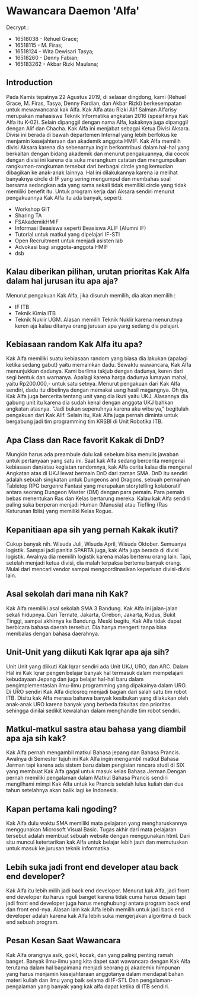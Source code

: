 # Wawancara Daemon 'Alfa'
Decrypt :
- 16518038 - Rehuel Grace;
- 16518115 - M. Firas;
- 16518124 - Wita Dewisari Tasya;
- 16518260 - Denny Fabian;
- 165183262 - Akbar Rizki Maulana;

## Introduction
Pada Kamis tepatnya 22 Agustus 2019, di selasar dingdong, kami (Rehuel Grace, M. Firas, Tasya, Denny Fardian, dan Akbar Rizki) berkesempatan untuk mewawancarai kak Alfa.
Kak Alfa atau Rizki Alif Salman Alfarisy merupakan mahasiswa Teknik Informatika angkatan 2016 (spesifiknya Kak Alfa itu K-02). Selain dipanggil dengan nama Alfa, kakaknya juga dipanggil dengan Alif dan Chacha.
Kak Alfa ini menjabat sebagai Ketua Divisi Aksara. Divisi ini berada di bawah departemen Internal yang lebih berfokus ke menjamin kesejahteraan dan akademik anggota HMIF.
Kak Alfa memilih divisi Aksara karena dia sebenarnya ingin berkontribusi dalam hal-hal yang berkaitan dengan bidang akademik dan menurut pengakuannya, dia cocok dengan divisi ini karena dia suka merangkum catatan dan mengumpulkan rangkuman-rangkuman tersebut dari berbagai circle yang kemudian dibagikan ke anak-anak lainnya. Hal ini dilakukannya karena ia melihat banyaknya circle di IF yang sering mengumpul dan membahas soal bersama sedangkan ada yang sama sekali tidak memiliki circle yang tidak memiliki benefit itu.
Untuk program kerja dari Aksara sendiri menurut pengakuannya Kak Alfa itu ada banyak, seperti:
* Workshop GIT
* Sharing TA
* FSAkademikHMIF
* Informasi Beasiswa seperti Beasiswa ALIF (Alumni IF)
* Tutorial untuk matkul yang dipelajari IF-STI
* Open Recruitment untuk menjadi asisten lab
* Advokasi bagi anggota-anggota HMIF
* dsb

## Kalau diberikan pilihan, urutan prioritas Kak Alfa dalam hal jurusan itu apa aja?
Menurut pengakuan Kak Alfa, jika disuruh memilih, dia akan memilih :
* IF ITB
* Teknik Kimia ITB
* Teknik Nuklir UGM.
  Alasan memilih Teknik Nuklir karena menurutnya keren aja kalau ditanya orang jurusan apa yang sedang dia pelajari.

## Kebiasaan random Kak Alfa itu apa?
Kak Alfa memiliki suatu kebiasaan random yang biasa dia lakukan (apalagi ketika sedang gabut) yaitu memainkan dadu. Sewaktu wawancara, Kak Alfa menunjukkan dadunya. Kami berlima takjub dengan dadunya, keren dari segi bentuk dan warnanya. Apalagi karena harga dadunya lumayan mahal, yaitu Rp200.000,- untuk satu setnya. 
Menurut pengakuan dari Kak Alfa sendiri, dadu itu dibelinya dengan memakai uang hasil magangnya. Oh iya, Kak Alfa juga bercerita tentang unit yang dia ikuti yaitu UKJ. Alasannya dia gabung unit itu karena dia sudah kenal dengan anggota UKJ bahkan angkatan atasnya. "Jadi bukan sepenuhnya karena aku wibu ya," begitulah pengakuan dari Kak Alif.
Selain itu, Kak Alfa juga pernah diminta untuk bergabung jadi tim programming tim KRSBI di Unit Robotika ITB.

## Apa Class dan Race favorit Kakak di DnD?
Mungkin harus ada preambule dulu kali sebelum bisa menulis jawaban untuk pertanyaan yang satu ini. Saat kak Alfa sedang bercerita mengenai kebiasaan dan/atau kegiatan randomnya, kak Alfa cerita kalau dia mengenal Angkatan atas di UKJ lewat bermain DnD dari zaman SMA. DnD itu sendiri adalah sebuah singkatan untuk Dungeons and Dragons, sebuah permainan Tabletop RPG bergenre Fantasi yang merupakan storytelling kolaboratif antara seorang Dungeon Master (DM) dengan para pemain. Para pemain bebas menentukan Ras dan Kelas bertarung mereka. Kalau kak Alfa sendiri paling suka berperan menjadi Human (Manusia) atau Tiefling (Ras Keturunan Iblis) yang memiliki Kelas Rogue.

## Kepanitiaan apa sih yang pernah Kakak ikuti?
Cukup banyak nih. Wisuda Juli, Wisuda April, Wisuda Oktober. Semuanya logistik. Sampai jadi panitia SPARTA juga, kak Alfa juga berada di divisi logistik. Awalnya dia memilih logistik karena malas bertemu orang lain. Tapi, setelah menjadi ketua divisi, dia malah terpaksa bertemu banyak orang. Mulai dari mencari vendor sampai mengoordinasikan keperluan divisi-divisi lain.

## Asal sekolah dari mana nih Kak?
 Kak Alfa memiliki asal sekolah SMA 3 Bandung. Kak Alfa ini jalan-jalan sekali hidupnya. Dari Ternate, Jakarta, Cirebon, Jakarta, Kudus, Bukit Tinggi, sampai akhirnya ke Bandung. Meski begitu, Kak Alfa tidak dapat berbicara bahasa daerah tersebut. Dia hanya mengerti tanpa bisa membalas dengan bahasa daerahnya.

## Unit-Unit yang diikuti Kak Iqrar apa aja sih?
Unit Unit yang diikuti Kak Iqrar sendiri ada Unit UKJ, URO, dan ARC. Dalam Hal ini Kak Iqrar pengen belajar banyak hal termasuk dalam mempelajari kebudayaan Jepang dan juga belajar hal-hal baru dalam pengimplementasian ilmu-ilmu programming yang dipakainya dalam URO. Di URO sendiri Kak Alfa diclosreq menjadi bagian dari salah satu tim robot ITB. Disitu kak Alfa merasa bahawa banyak kesibukan yang dilakukan oleh anak-anak URO karena banyak yang berbeda fakultas dan prioritas. sehingga dinilai sedikit kewalahan dalam menghandle tim robot sendiri.

## Matkul-matkul sastra atau bahasa yang diambil apa aja sih kak?
Kak Alfa pernah mengambil matkul Bahasa jepang dan Bahasa Prancis. Awalnya di Semester tujuh ini Kak Alfa ingin mengambil matkul Bahasa Jerman tapi karena ada sistem baru dalam pengisian rencara studi di SIX yang membuat Kak Alfa gagal untuk masuk kelas Bahasa Jerman.Dengan pernah memiliki pengalaman dalam Matkul Bahasa Prancis sendiri mengilhami mimpi Kak Alfa untuk ke Prancis setelah lulus kuliah dan dua tahun setelahnya akan balik lagi ke Indonesia.

## Kapan pertama kali ngoding?
Kak Alfa dulu waktu SMA memiliki mata pelajaran yang mengharuskannya menggunakan Microsoft Visual Basic. Tugas akhir dari mata pelajaran tersebut adalah membuat sebuah website dengan menggunakan html. Dari situ muncul ketertarikan kak Alfa untuk belajar lebih jauh dan memutuskan untuk masuk ke jurusan teknik informatika.

## Lebih suka jadi front end developer atau back end developer?
Kak Alfa itu lebih milih jadi back end developer. Menurut kak Alfa, jadi front end developer itu harus nguli banget karena tidak cuma harus desain tapi jadi front end developer juga harus menghubungi antara program back end dan front end-nya. Alasan lain kak Alfa lebih memilih untuk jadi back end developer adalah karena kak Alfa lebih suka mengerjakan algoritma di back end sebuah program.


## Pesan Kesan Saat Wawancara
Kak Alfa orangnya asik, gokil, kocak, dan yang paling penting ramah banget. Banyak ilmu-ilmu yang kita dapet saat wawancara dengan Kak Alfa terutama dalam hal bagaimana menjadi seorang pj akademik himpunan yang harus menjamin kesejahteraan anggotanya dalam mendapat bahan materi kuliah dan ilmu yang baik selama di IF-STI. Dan pengalaman-pengalaman yang banyak yang  kak alfa dapat ketika di ITB sendiri. 
